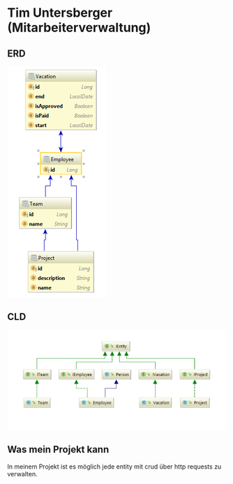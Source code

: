 # Tim Untersberger (Mitarbeiterverwaltung)
## ERD
![x](/images/ERD.png "ERD")
## CLD
![x](/images/cld.png "CLD")
## Was mein Projekt kann
In meinem Projekt ist es möglich jede entity mit crud über http requests zu verwalten.
